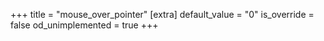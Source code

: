 +++
title = "mouse_over_pointer"
[extra]
default_value = "0"
is_override = false
od_unimplemented = true
+++
